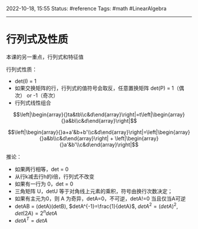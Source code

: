 2022-10-18, 15:55
Status: #reference
Tags: #math #LinearAlgebra

---

# 行列式及性质

本课的另一重点，行列式和特征值

行列式性质：

- det(I) = 1
- 如果交换矩阵的行，行列式的值符号会取反，任意置换矩阵 det(P) = 1（偶次） or -1（奇次）
- 行列式线性组合

$$\left|\begin{array}{}ta&tb\\c&d\end{array}\right|=t\left|\begin{array}{}a&b\\c&d\end{array}\right|$$

$$\left|\begin{array}{}a+a'&b+b'\\c&d\end{array}\right|=\left|\begin{array}{}a&b\\c&d\end{array}\right| + \left|\begin{array}{}a'&b'\\c&d\end{array}\right|$$

推论：

- 如果两行相等，det = 0
- 从行k减去行h的i倍，行列式不改变
- 如果有一行为 0，det = 0
- 三角矩阵 U，detU 等于对角线上元素的乘积，符号由换行次数决定；
- 如果有主元为0，则 A 为奇异，detA=0，不可逆，detA!=0 当且仅当A可逆
- detAB = (detA)(detB), $detA^{-1}=\frac{1}{detA}$, $detA^2=(detA)^2$, $det(2A)=2^ndetA$
- $detA^T=detA$
